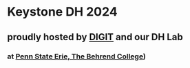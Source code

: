# Keystone DH 2024
## proudly hosted by [DIGIT](https://digit-psb.github.io/DIGIT/) and our DH Lab 
### at [Penn State Erie, The Behrend College](https://behrend.psu.edu/))
